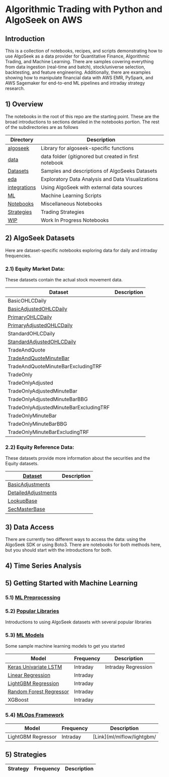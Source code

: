  # Algorithmic Trading with Python and AlgoSeek on AWS

## Introduction
This is a collection of notebooks, recipes, and scripts demonstrating how to use AlgoSeek as a data provider 
for Quantitative Finance, Algorithmic Trading, and Machine Learning. There are samples covering everything from 
data ingestion (real-time and batch), stock/universe selection, backtesting, and feature engineering. Additionally, 
there are examples showing how to manipulate financial data with AWS EMR, PySpark, and AWS Sagemaker for end-to-end ML 
pipelines and intraday strategy research.

## 1) Overview 
The notebooks in the root of this repo are the starting point. These are the broad introductions to sections detailed in
the notebooks portion. The rest of the subdirectories are as follows

| Directory | Description                                    |
|-----------|------------------------------------------------|
| [algoseek](./algoseek/)  | Library for algoseek-specific functions        |
| [data](./data/) | data folder (gitignored but created in first notebook |
| [Datasets](./datasets/)  | Samples and descriptions of AlgoSeeks Datasets |
| [eda](./eda/) | Exploratory Data Analysis and Data Visualizations | 
| [integrations](./integrations/) | Using AlgoSeek with external data sources |
| [ML](./ml/)        | Machine Learning Scripts | 
| [Notebooks](./notebooks/) | Miscellaneous Notebooks | 
| [Strategies](./strategies/) | Trading Strategies |
| [WIP](./wip/) | Work In Progress Notebooks | 


## 2) AlgoSeek Datasets

Here are dataset-specific notebooks exploring data for daily and intraday frequencies. 

### 2.1) Equity Market Data:
These datasets contain the actual stock movement data.

| Dataset                                                                           | Description                                   |
|-----------------------------------------------------------------------------------|-----------------------------------------------|
| BasicOHLCDaily                                                                    | |
| [BasicAdjustedOHLCDaily](./eda/dataset_eda/basic_adjusted_ohlc_daily.ipynb)       | |
| [PrimaryOHLCDaily](./eda/dataset_eda/primary_ohlc_daily.ipynb)                    | |
| [PrimaryAdjustedOHLCDaily](./eda/dataset_eda/primary_adj_ohlc_daily.ipynb)        | |
| StandardOHLCDaily                                                                 | |
| [StandardAdjustedOHLCDaily](./eda/dataset_eda/standard_adjusted_ohlc_daily.ipynb) | |
| TradeAndQuote                                                                     | |
| [TradeAndQuoteMinuteBar](./Intraday_Data_Intro.ipynb)                             | |
| TradeAndQuoteMinuteBarExcludingTRF                                                | |
| TradeOnly                                                                         | |
| TradeOnlyAdjusted                                                                 | |
| TradeOnlyAdjustedMinuteBar                                                        | |
| TradeOnlyAdjustedMinuteBarBBG                                                     | |
| TradeOnlyAdjustedMinuteBarExcludingTRF                                            | |
| TradeOnlyMinuteBar                                                                | |
| TradeOnlyMinuteBarBBG                                                             | |
| TradeOnlyMinuteBarExcludingTRF                                                    | |

### 2.2) Equity Reference Data:
These datasets provide more information about the securities and the Equity datasets.

| [Dataset](./eda/dataset_eda/README.md)                              | Description                                                             |
|---------------------------------------------------------------------|-------------------------------------------------------------------------|
| [BasicAdjustments](./eda/dataset_eda/basic_adjustments.ipynb)       | |
| [DetailedAdjustments](./eda/dataset_eda/detailed_adjustments.ipynb) |                                                        |
| [LookupBase](./eda/dataset_eda/lookupBase.ipynb)                    | |
| [SecMasterBase](./eda/dataset_eda/sec_master_base.ipynb)            | |

## 3) Data Access
There are currently two different ways to access the data: using the AlgoSeek SDK or using Boto3. There are notebooks 
for both methods here, but you should start with the introductions for both.

## 4) Time Series Analysis


## 5) Getting Started with Machine Learning

### 5.1) [ML Preprocessing](./ml/preprocessing/README.md)

### 5.2) [Popular Libraries](./ml/library_intro/README.md)
Introductions to using AlgoSeek datasets with several popular libraries


### 5.3) [ML Models](./ml/README.md)
Some sample machine learning models to get you started 

| Model                                                            | Frequency | Description         |
|------------------------------------------------------------------|-----------|---------------------|
| [Keras Univariate LSTM](./ml/intraday_keras_lstm_univariate.ipynb) | Intraday  | Intraday Regression |
| [Linear Regression](./ml/intraday_linear_regression.ipynb)         | Intraday  |                     |
| [LightGBM Regression](./ml/intraday_lightgbm.ipynb)                | Intraday |                     |
| [Random Forest Regressor](./ml/intraday_random_forests.ipynb)      | Intraday |                     |
| XGBoost                                                          | Intraday |                     |

### 5.4) [MLOps Framework](./ml/mlflow/README.md)

| Model                 | Frequency | Description                                      |
|-----------------------|-----------|--------------------------------------------------|
| LightGBM Regressor | Intraday | [Link](ml/mlflow/lightgbm/ | 


## 5) Strategies

| Strategy | Frequency | Description |
|----------|-----------|-------------|


